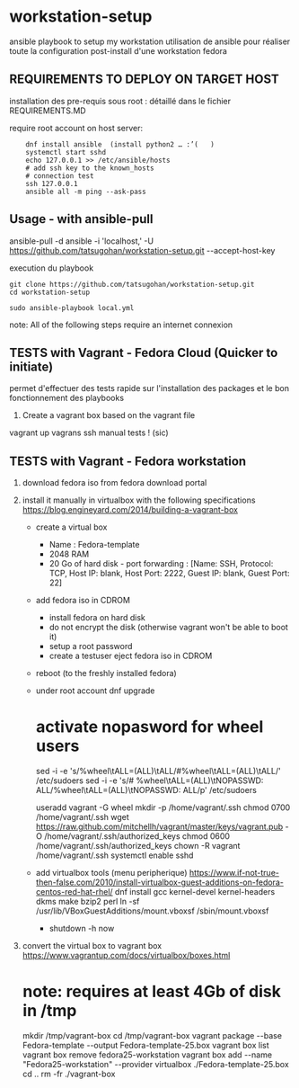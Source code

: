 # workstation-setup
ansible playbook to setup my workstation
utilisation de ansible pour réaliser toute la configuration post-install d'une workstation fedora


## REQUIREMENTS TO DEPLOY ON TARGET HOST	
installation des pre-requis sous root : détaillé dans le fichier REQUIREMENTS.MD

require root account on host server:

```
	dnf install ansible  (install python2 … :’(   )
	systemctl start sshd 
	echo 127.0.0.1 >> /etc/ansible/hosts
	# add ssh key to the known_hosts
	# connection test
	ssh 127.0.0.1 
	ansible all -m ping --ask-pass
```

## Usage - with ansible-pull

ansible-pull -d ansible -i 'localhost,' -U https://github.com/tatsugohan/workstation-setup.git --accept-host-key

execution du playbook
```
git clone https://github.com/tatsugohan/workstation-setup.git
cd workstation-setup

sudo ansible-playbook local.yml
```

note: All of the following  steps require an internet connexion 
## TESTS with Vagrant - Fedora Cloud (Quicker to initiate)
permet d'effectuer des tests rapide sur l'installation des packages et le bon fonctionnement des playbooks
 
1. Create a vagrant box based on the vagrant file

vagrant up
vagrans ssh 
manual tests ! (sic)

## TESTS with Vagrant - Fedora workstation
1. download fedora iso from fedora download portal
2. install it manually in virtualbox with the following specifications 
	https://blog.engineyard.com/2014/building-a-vagrant-box
	- create a virtual box
		- Name : Fedora-template
		- 2048 RAM 
		- 20 Go of hard disk
                - port forwarding : [Name: SSH, Protocol: TCP, Host IP: blank, Host Port: 2222, Guest IP: blank, Guest Port: 22] 
	- add fedora iso in CDROM
		- install fedora on hard disk
		- do not encrypt the disk (otherwise vagrant won't be able to boot it)
		- setup a root password
		- create a testuser
	  eject fedora iso in CDROM
	- reboot (to the freshly installed fedora)
	- under root account 
		dnf upgrade
		# activate nopasword for wheel users
	 	sed -i -e 's/%wheel\tALL=(ALL)\tALL/#%wheel\tALL=(ALL)\tALL/' /etc/sudoers 
                sed -i -e 's/# %wheel\tALL=(ALL)\tNOPASSWD: ALL/%wheel\tALL=(ALL)\tNOPASSWD: ALL/p' /etc/sudoers 

		useradd vagrant -G wheel
		mkdir -p /home/vagrant/.ssh
		chmod 0700 /home/vagrant/.ssh
		wget https://raw.github.com/mitchellh/vagrant/master/keys/vagrant.pub -O /home/vagrant/.ssh/authorized_keys
 		chmod 0600 /home/vagrant/.ssh/authorized_keys
		chown -R vagrant /home/vagrant/.ssh
		systemctl enable sshd		

	- add virtualbox tools (menu peripherique) 
		https://www.if-not-true-then-false.com/2010/install-virtualbox-guest-additions-on-fedora-centos-red-hat-rhel/
		dnf install gcc kernel-devel kernel-headers dkms make bzip2 perl
		ln -sf /usr/lib/VBoxGuestAdditions/mount.vboxsf /sbin/mount.vboxsf
		
        - shutdown -h now

3. convert the virtual box to vagrant box 
        https://www.vagrantup.com/docs/virtualbox/boxes.html
	# note:  requires at least 4Gb of disk in /tmp	
	mkdir /tmp/vagrant-box
	cd /tmp/vagrant-box
	vagrant package --base Fedora-template --output Fedora-template-25.box
	vagrant box list
	vagrant box remove fedora25-workstation
        vagrant box add --name "Fedora25-workstation" --provider virtualbox ./Fedora-template-25.box
	cd ..
	rm -fr ./vagrant-box
